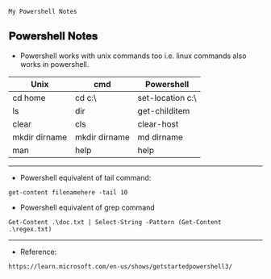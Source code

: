 `My Powershell Notes`

## 𝐏𝐨𝐰𝐞𝐫𝐬𝐡𝐞𝐥𝐥 𝐍𝐨𝐭𝐞𝐬

- Powershell works with unix commands too i.e. linux commands also works in powershell.

Unix | cmd | Powershell
--- | --- | ---
cd home | cd c:\ | set-location c:\
ls | dir | get-childitem
clear | cls | clear-host
mkdir dirname | mkdir dirname | md dirname
man | help | help

---

- Powershell equivalent of tail command:
```
get-content filenamehere -tail 10
```

- Powershell equivalent of grep command
```
Get-Content .\doc.txt | Select-String -Pattern (Get-Content .\regex.txt)
```

---


- Reference: 
```
https://learn.microsoft.com/en-us/shows/getstartedpowershell3/
```
